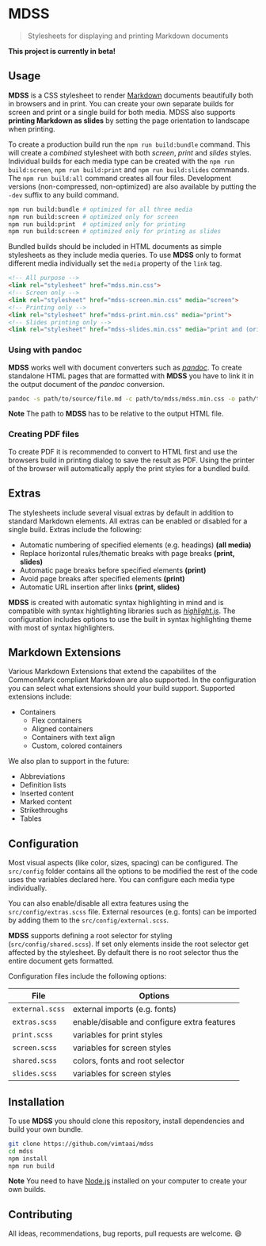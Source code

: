 # MDSS

> Stylesheets for displaying and printing Markdown documents

**This project is currently in beta!**

## Usage

**MDSS** is a CSS stylesheet to render [Markdown](https://en.wikipedia.org/wiki/Markdown) documents beautifully both in browsers and in print. You can create your own separate builds for screen and print or a single build for both media. MDSS also supports **printing Markdown as slides** by setting the page orientation to landscape when printing.

To create a production build run the `npm run build:bundle` command. This will create a *combined* stylesheet with both *screen*, *print* and *slides* styles. Individual builds for each media type can be created with the `npm run build:screen`, `npm run build:print` and `npm run build:slides` commands. The `npm run build:all` command creates all four files. Development versions (non-compressed, non-optimized) are also available by putting the `-dev` suffix to any build command.

```bash
npm run build:bundle # optimized for all three media
npm run build:screen # optimized only for screen
npm run build:print  # optimized only for printing
npm run build:screen # optimized only for printing as slides
```

Bundled builds should be included in HTML documents as simple stylesheets as they include media queries. To use **MDSS** only to format different media individually set the `media` property of the `link` tag.

```html
<!-- All purpose -->
<link rel="stylesheet" href="mdss.min.css">
<!-- Screen only -->
<link rel="stylesheet" href="mdss-screen.min.css" media="screen">
<!-- Printing only -->
<link rel="stylesheet" href="mdss-print.min.css" media="print">
<!-- Slides printing only -->
<link rel="stylesheet" href="mdss-slides.min.css" media="print and (orientation: landscape)">
```

### Using with pandoc

**MDSS** works well with document converters such as *[pandoc](https://pandoc.org/)*. To create standalone HTML pages that are formatted with **MDSS** you have to link it in the output document of the *pandoc* conversion.

```bash
pandoc -s path/to/source/file.md -c path/to/mdss/mdss.min.css -o path/to/output/file.html
```

**Note** The path to **MDSS** has to be relative to the output HTML file.

### Creating PDF files

To create PDF it is recommended to convert to HTML first and use the browsers build in printing dialog to save the result as PDF. Using the printer of the browser will automatically apply the print styles for a bundled build.

## Extras

The stylesheets include several visual extras by default in addition to standard Markdown elements. All extras can be enabled or disabled for a single build. Extras include the following:

- Automatic numbering of specified elements (e.g. headings) **(all media)**
- Replace horizontal rules/thematic breaks with page breaks **(print, slides)**
- Automatic page breaks before specified elements **(print)**
- Avoid page breaks after specified elements **(print)**
- Automatic URL insertion after links **(print, slides)**

**MDSS** is created with automatic syntax highlighting in mind and is compatible with syntax hightlighting libraries such as *[highlight.js](https://highlightjs.org/)*. The configuration includes options to use the built in syntax highlighting theme with most of syntax highlighters.

## Markdown Extensions

Various Markdown Extensions that extend the capabilites of the CommonMark compliant Markdown are also supported. In the configuration you can select what extensions should your build support. Supported extensions include:

- Containers
  + Flex containers
  + Aligned containers
  + Containers with text align
  + Custom, colored containers

We also plan to support in the future:

- Abbreviations
- Definition lists
- Inserted content
- Marked content
- Strikethroughs
- Tables

## Configuration

Most visual aspects (like color, sizes, spacing) can be configured. The `src/config` folder contains all the options to be modified the rest of the code uses the variables declared here. You can configure each media type individually.

You can also enable/disable all extra features using the `src/config/extras.scss` file. External resources (e.g. fonts) can be imported by adding them to the `src/config/external.scss`.

**MDSS** supports defining a root selector for styling (`src/config/shared.scss`). If set only elements inside the root selector get affected by the stylesheet. By default there is no root selector thus the entire document gets formatted.

Configuration files include the following options:

File            | Options
----------------|--------------------------------------------
`external.scss` | external imports (e.g. fonts)
`extras.scss`   | enable/disable and configure extra features
`print.scss`    | variables for print styles
`screen.scss`   | variables for screen styles
`shared.scss`   | colors, fonts and root selector
`slides.scss`   | variables for screen styles

## Installation

To use **MDSS** you should clone this repository, install dependencies and build your own bundle.

```bash
git clone https://github.com/vimtaai/mdss
cd mdss
npm install
npm run build
```

**Note** You need to have [Node.js](https://nodejs.org) installed on your computer to create your own builds.

## Contributing

All ideas, recommendations, bug reports, pull requests are welcome. :smile:
